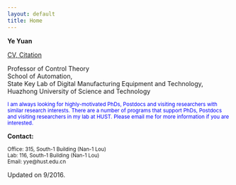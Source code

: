 ```yaml
---
layout: default
title: Home
---
```

<b>Ye Yuan</b>

<a href="https://hybrid.eecs.berkeley.edu/~yeyuan/cv_yeyuan_2016.pdf">CV, <a href="https://scholar.google.com/citations?user=Jhj7LZUAAAAJ&hl=en">Citation</a>

<p>Professor of Control Theory<br  />
School of Automation,<br  /> 
State Key Lab of Digital Manufacturing Equipment and Technology,<br  /> 
Huazhong University of Science and Technology </p>

<p><font color="blue"> <small> I am always looking for highly-motivated PhDs, Postdocs and visiting researchers with similar research interests. There are a number of programs that support PhDs, Postdocs and visiting researchers in my lab at HUST. Please email me for more information if you are interested. </small></font></p>

<b>Contact:</b>

<p><small>Office: 315, South-1 Building (Nan-1 Lou) <br  />
Lab: 116, South-1 Building (Nan-1 Lou) <br  />
Email: yye@hust.edu.cn</small></p>

<span class="footercued">
Updated on 9/2016.<br />
<span>


<script type="text/javascript" id="clustrmaps" src="//cdn.clustrmaps.com/map_v2.js?u=7Veh&d=yguR5_G3NUuhN_gFSGtzaYE7LKn1yFCyVuc9_ytJA_o"></script>
